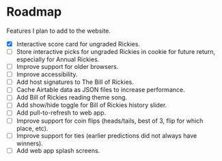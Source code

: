 # Roadmap

Features I plan to add to the website.

-   [x] Interactive score card for ungraded Rickies.
-   [ ] Store interactive picks for ungraded Rickies in cookie for future return, especially for Annual Rickies.
-   [ ] Improve support for older browsers.
-   [ ] Improve accessibility.
-   [ ] Add host signatures to The Bill of Rickies.
-   [ ] Cache Airtable data as JSON files to increase performance.
-   [ ] Add Bill of Rickies reading theme song.
-   [ ] Add show/hide toggle for Bill of Rickies history slider.
-   [ ] Add pull-to-refresh to web app.
-   [ ] Improve support for coin flips (heads/tails, best of 3, flip for which place, etc).
-   [ ] Improve support for ties (earlier predictions did not always have winners).
-   [ ] Add web app splash screens.
